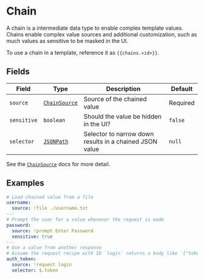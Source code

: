 # Chain

A chain is a intermediate data type to enable complex template values. Chains enable complex value sources and additional customization, such as much values as sensitive to be masked in the UI.

To use a chain in a template, reference it as `{{chains.<id>}}`.

## Fields

| Field       | Type                                                                                   | Description                                             | Default  |
| ----------- | -------------------------------------------------------------------------------------- | ------------------------------------------------------- | -------- |
| `source`    | [`ChainSource`](./chain_source.md)                                                     | Source of the chained value                             | Required |
| `sensitive` | `boolean`                                                                              | Should the value be hidden in the UI?                   | `false`  |
| `selector`  | [`JSONPath`](https://www.ietf.org/archive/id/draft-goessner-dispatch-jsonpath-00.html) | Selector to narrow down results in a chained JSON value | `null`   |

See the [`ChainSource`](./chain_source.md) docs for more detail.

## Examples

```yaml
# Load chained value from a file
username:
  source: !file ./username.txt
---
# Prompt the user for a value whenever the request is made
password:
  source: !prompt Enter Password
  sensitive: true
---
# Use a value from another response
# Assume the request recipe with ID `login` returns a body like `{"token": "foo"}`
auth_token:
  source: !request login
  selector: $.token
```
